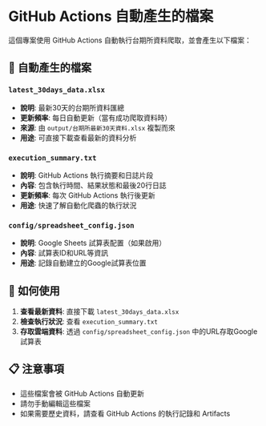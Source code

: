 # GitHub Actions 自動產生的檔案

這個專案使用 GitHub Actions 自動執行台期所資料爬取，並會產生以下檔案：

## 📁 自動產生的檔案

### `latest_30days_data.xlsx`
- **說明**: 最新30天的台期所資料匯總
- **更新頻率**: 每日自動更新（當有成功爬取資料時）
- **來源**: 由 `output/台期所最新30天資料.xlsx` 複製而來
- **用途**: 可直接下載查看最新的資料分析

### `execution_summary.txt`
- **說明**: GitHub Actions 執行摘要和日誌片段
- **內容**: 包含執行時間、結果狀態和最後20行日誌
- **更新頻率**: 每次 GitHub Actions 執行後更新
- **用途**: 快速了解自動化爬蟲的執行狀況

### `config/spreadsheet_config.json`
- **說明**: Google Sheets 試算表配置（如果啟用）
- **內容**: 試算表ID和URL等資訊
- **用途**: 記錄自動建立的Google試算表位置

## 🚀 如何使用

1. **查看最新資料**: 直接下載 `latest_30days_data.xlsx`
2. **檢查執行狀況**: 查看 `execution_summary.txt`
3. **存取雲端資料**: 透過 `config/spreadsheet_config.json` 中的URL存取Google試算表

## 📋 注意事項

- 這些檔案會被 GitHub Actions 自動更新
- 請勿手動編輯這些檔案
- 如果需要歷史資料，請查看 GitHub Actions 的執行記錄和 Artifacts 